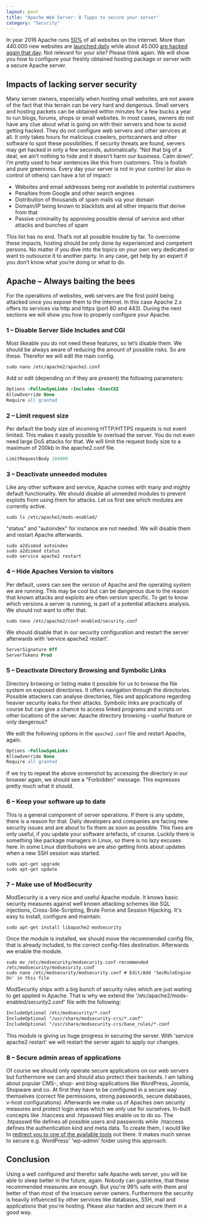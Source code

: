 ```yaml
---
layout: post
title: "Apache Web Server: 8 Tipps to secure your server"
category: "Security"
---
```


In year 2016 Apache runs [50%](http://de.statista.com/statistik/daten/studie/181588/umfrage/marktanteil-der-meistgenutzten-webserver/) of all websites on the internet. More than 440.000 new websites are [launched daily](https://www.quora.com/How-many-websites-are-created-each-year-month-week) while about 45.000 [are hacked again that day](http://www.forbes.com/sites/jameslyne/2013/09/06/30000-web-sites-hacked-a-day-how-do-you-host-yours/#44c1de113a8c). Not relevant for your site? Please think again. We will show you how to configure your freshly obtained hosting package or server with a secure Apache server.

## Impacts of lacking server security

Many server owners, especially when hosting small websites, are not aware of the fact that this terrain can be very hard and dangerous. Small servers and hosting packets can be obtained within minutes for a few bucks a year to run blogs, forums, shops or small websites. In most cases, owners do not have any clue about what is going on with their servers and how to avoid getting hacked. They do not configure web servers and other services at all. It only takes hours for malicious crawlers, portscanners and other software to spot these possibilities. If security threats are found, servers may get hacked in only a few seconds, automatically.
“Not that big of a deal, we ain’t nothing to hide and it doesn’t harm our business. Calm down”. I’m pretty used to hear sentences like this from customers. This is foolish and pure greenness. Every day your server is not in your control (or also in control of others) can have a lot of impact:

- Websites and email addresses being not available to potential customers
- Penalties from Google and other search engines
- Distribution of thousands of spam mails via your domain
- Domain/IP being known to blacklists and all other impacts that derive from that
- Passive criminality by approving possible denial of service and other attacks and bunches of spam

This list has no end. That’s not all possible trouble by far. To overcome these impacts, hosting should be only done by experienced and competent persons. No matter if you dive into the topics on your own very dedicated or want to outsource it to another party. In any case, get help by an expert if you don’t know what you’re doing or what to do.


## Apache – Always baiting the bees

For the operations of websites, web servers are the first point being attacked once you expose them to the internet. In this case Apache 2.x offers its services via http and https (port 80 and 443). During the next sections we will show you how to properly configure your Apache.

### 1 – Disable Server Side Includes and CGI

Most likeable you do not need these features, so let’s disable them. We should be always aware of reducing the amount of possible risks. So are these. Therefor we will edit the main config.

``` shell
sudo nano /etc/apache2/apache2.conf
```

Add or edit (depending on if they are present) the following parameters:

``` apache
Options -FollowSymLinks -Includes -ExecCGI
AllowOverride None
Require all granted
```

### 2 – Limit request size

Per default the body size of incoming HTTP/HTTPS requests is not event limited. This makes it easily possible to overload the server. You do not even need large DoS attacks for that. We will limit the request body size to a maximum of 200kb in the apache2.conf file.

``` apache
LimitRequestBody 204800
``` 

### 3 – Deactivate unneeded modules

Like any other software and service, Apache comes with many and mighty default functionality. We should disable all unneeded modules to prevent exploits from using them for attacks. Let us first see which modules are currently active.

``` shell
sudo ls /etc/apache2/mods-enabled/
```

"status" and "autoindex" for instance are not needed. We will disable them and restart Apache afterwards.

``` shell
sudo a2dismod autoindex
sudo a2dismod status
sudo service apache2 restart
```

### 4 – Hide Apaches Version to visitors

Per default, users can see the version of Apache and the operating system we are running. This may be cool but can be dangerous due to the reason that known attacks and exploits are often version specific. To get to know which versions a server is running, is part of a potential attackers analysis. We should not want to offer that.

``` shell
sudo nano /etc/apache2/conf-enabled/security.conf
```

We should disable that in our security configuration and restart the server afterwards with ‘service apache2 restart’.

``` apache
ServerSignature Off
ServerTokens Prod
```

### 5 – Deactivate Directory Browsing and Symbolic Links

Directory browsing or listing make it possible for us to browse the file system on exposed directories. It offers navigation through the directories. Possible attackers can analyse directories, files and applications regarding heavier security leaks for their attacks. Symbolic links are practically of course but can give a chance to access linked programs and scripts on other locations of the server.
Apache directory browsing – useful feature or only dangerous?

We edit the following options in the `apache2.conf` file and restart Apache, again.

``` apache
Options -FollowSymLinks
AllowOverride None
Require all granted
```

If we try to repeat the above screenshot by accessing the directory in our browser again, we should see a "Forbidden" message. This expresses pretty much what it should.

### 6 – Keep your software up to date

This is a general component of server operations. If there is any update, there is a reason for that. Daily developers and companies are facing new security issues and are about to fix them as soon as possible. This fixes are only useful, if you update your software artefacts, of course. Luckily there is something like package managers in Linux, so there is no lazy excuses here. In some Linux distributions we are also getting hints about updates when a new SSH session was started.

``` shell
sudo apt-get upgrade
sudo apt-get update
```

### 7 – Make use of ModSecurity

ModSecurity is a very nice and useful Apache module. It knows basic security measures against well known attacking schemes like SQL injections, Cross-Site-Scripting, Brute Force and Session Hijacking. It's easy to install, configure and maintain.

``` shell
sudo apt-get install libapache2-modsecurity
```

Once the module is installed, we should move the recommended config file, that is already included, to the correct config-files destination. Afterwards we enable the module.

``` shell
sudo mv /etc/modsecurity/modsecurity.conf-recommended /etc/modsecurity/modsecurity.conf
sudo nano /etc/modsecurity/modsecurity.conf # Edit/Add 'SecRuleEngine On' in this file
```

ModSecurity ships with a big bunch of security rules which are just waiting to get applied in Apache. That is why we extend the '/etc/apache2/mods-enabled/security2.conf' file with the following:

``` apache
IncludeOptional /etc/modsecurity/*.conf
IncludeOptional "/usr/share/modsecurity-crs/*.conf"
IncludeOptional "/usr/share/modsecurity-crs/base_rules/*.conf
```

This module is giving us huge progress in securing the server. With 'service apache2 restart' we will restart the server again to apply our changes.

### 8 – Secure admin areas of applications

Of course we should only operate secure applications on our web servers but furthermore we can and should also protect their backends. I am talking about popular CMS-, shop- and blog-applications like WordPress, Joomla, Shopware and co. At first they have to be configured in a secure way themselves (correct file permissions, strong passwords, secure databases, v-host configurations). Afterwards we make us of Apaches own security measures and protect login areas which we only use for ourselves. In-built concepts like .htaccess and .htpasswd files enable us to do so. The .htpasswd file defines all possible users and passwords while .htaccess defines the authentication kind and meta data. To create them, I would like to [redirect you to one of the available tools](http://www.web2generators.com/apache-tools/htpasswd-generator) out there. It makes much sense to secure e.g. WordPress' 'wp-admin' folder using this approach.


## Conclusion

Using a well configured and therefor safe Apache web server, you will be able to sleep better in the future, again. Nobody can guarantee, that these recommended measures are enough. But you're 99% safe with them and better of than most of the insecure server owners. Furthermore the security is heavily influenced by other services like databases, SSH, mail and applications that you're hosting. Please also harden and secure them in a good way.
